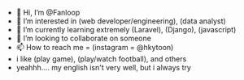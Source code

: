 - 👋 Hi, I’m @Fanloop
- 👀 I’m interested in (web developer/engineering), (data analyst)
- 🌱 I’m currently learning extremely (Laravel), (Django), (javascript)
- 💞️ I’m looking to collaborate on someone
- 📫 How to reach me = (instagram = @hkytoon)
- i like (play game), (play/watch football), and others
- yeahhh.... my english isn't very well, but i always try


